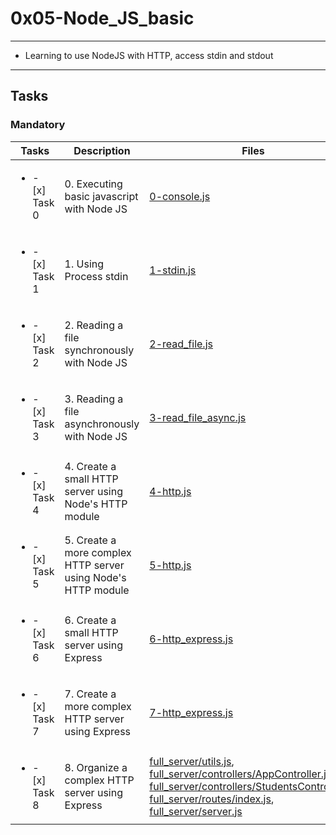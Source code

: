 # 0x05-Node_JS_basic

---

* Learning to use NodeJS with HTTP, access stdin and stdout

---

## Tasks

### Mandatory

| Tasks | Description | Files |
| ----- | ----- | ----- |
| <ul><li> - [x] Task 0 </li></ul> | 0. Executing basic javascript with Node JS | [0-console.js](0-console.js) |
| <ul><li> - [x] Task 1 </li></ul> | 1. Using Process stdin | [1-stdin.js](1-stdin.js) |
| <ul><li> - [x] Task 2 </li></ul> | 2. Reading a file synchronously with Node JS | [2-read_file.js](2-read_file.js) |
| <ul><li> - [x] Task 3 </li></ul> | 3. Reading a file asynchronously with Node JS | [3-read_file_async.js](3-read_file_async.js) |
| <ul><li> - [x] Task 4 </li></ul> | 4. Create a small HTTP server using Node's HTTP module | [4-http.js](4-http.js) |
| <ul><li> - [x] Task 5 </li></ul> | 5. Create a more complex HTTP server using Node's HTTP module | [5-http.js](5-http.js) |
| <ul><li> - [x] Task 6 </li></ul> | 6. Create a small HTTP server using Express | [6-http_express.js](6-http_express.js) | 
| <ul><li> - [x] Task 7 </li></ul> | 7. Create a more complex HTTP server using Express | [7-http_express.js](7-http_express.js) |
| <ul><li> - [x] Task 8 </li></ul> | 8. Organize a complex HTTP server using Express | [full_server/utils.js](full_server/utils.js), [full_server/controllers/AppController.js](full_server/controllers/AppController.js), [full_server/controllers/StudentsController.js](full_server/controllers/StudentsController.js), [full_server/routes/index.js](full_server/routes/index.js), [full_server/server.js](full_server/server.js) |

